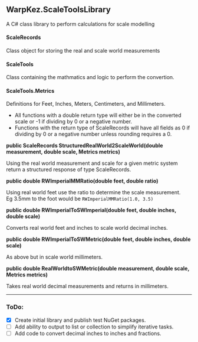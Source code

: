 ﻿## WarpKez.ScaleToolsLibrary

A C# class library to perform calculations for scale modelling

#### ScaleRecords

Class object for storing the real and scale world measurements

#### ScaleTools

Class containing the mathmatics and logic to perform the convertion.

#### ScaleTools.Metrics

Definitions for Feet, Inches, Meters, Centimeters, and Millimeters.

- All functions with a double return type will either be in the converted scale or -1 if dividing by 0 or a negative number.
- Functions with the return type of ScaleRecords will have all fields as 0 if dividing by 0 or a negative number unless rounding requires a 0.

**public ScaleRecords StructuredRealWorld2ScaleWorld(double measurement, double scale, Metrics metrics)**

Using the real world measurement and scale for a given metric system return a structured response of type ScaleRecords.

**public double RWImperialMMRatio(double feet, double ratio)**

Using real world feet use the ratio to determine the scale measurement.  
Eg 3.5mm to the foot would be `RWImperialMMRatio(1.0, 3.5)`

**public double RWImperialToSWImperial(double feet, double inches, double scale)**

Converts real world feet and inches to scale world decimal inches.

**public double RWImperialToSWMetric(double feet, double inches, double scale)**

As above but in scale world millimeters.

**public double RealWorldtoSWMetric(double measurement, double scale, Metrics metrics)**

Takes real world decimal measurements and returns in millimeters.

---

### ToDo:

- [x] Create initial library and publish test NuGet packages.
- [ ] Add ability to output to list or collection to simplify iterative tasks.
- [ ] Add code to convert decimal inches to inches and fractions.